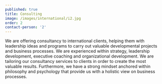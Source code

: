 ```yaml
---
published: true
title: Consulting
image: /images/international/i2.jpg
order: 2
contact-person: '2'
---
```


We are offering consultancy to international clients, helping them with leadership ideas and programs to carry out valuable developmental projects and business processes. We are experienced within strategy, leadership development, executive coaching and organizational development. We are tailoring our consultancy services to clients in order to create the most valuable results. Furthermore, we have a strong mindset anchored within philosophy and psychology that provide us with a holistic view on business processes.  

 